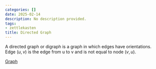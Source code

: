 ```yaml
---
categories: []
date: 2025-02-14
description: No description provided.
tags:
- zettlekasten
title: Directed Graph
---
```


A directed graph or digraph is a graph in which edges have orientations. Edge $(u,v)$ is the edge from u to v and is not equal to node $(v,u)$.

[Graph](Graph.md)